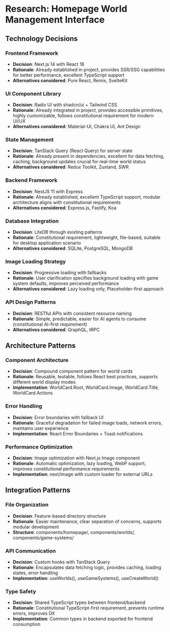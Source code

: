 # Research: Homepage World Management Interface

## Technology Decisions

### Frontend Framework
- **Decision**: Next.js 14 with React 18
- **Rationale**: Already established in project, provides SSR/SSG capabilities for better performance, excellent TypeScript support
- **Alternatives considered**: Pure React, Remix, SvelteKit

### UI Component Library  
- **Decision**: Radix UI with shadcn/ui + Tailwind CSS
- **Rationale**: Already integrated in project, provides accessible primitives, highly customizable, follows constitutional requirement for modern UI/UX
- **Alternatives considered**: Material-UI, Chakra UI, Ant Design

### State Management
- **Decision**: TanStack Query (React Query) for server state
- **Rationale**: Already present in dependencies, excellent for data fetching, caching, background updates crucial for real-time world status
- **Alternatives considered**: Redux Toolkit, Zustand, SWR

### Backend Framework
- **Decision**: NestJS 11 with Express
- **Rationale**: Already established, excellent TypeScript support, modular architecture aligns with constitutional requirements
- **Alternatives considered**: Express.js, Fastify, Koa

### Database Integration
- **Decision**: LiteDB through existing patterns
- **Rationale**: Constitutional requirement, lightweight, file-based, suitable for desktop application scenario
- **Alternatives considered**: SQLite, PostgreSQL, MongoDB

### Image Loading Strategy
- **Decision**: Progressive loading with fallbacks
- **Rationale**: User clarification specifies background loading with game system defaults, improves perceived performance
- **Alternatives considered**: Lazy loading only, Placeholder-first approach

### API Design Patterns
- **Decision**: RESTful APIs with consistent resource naming
- **Rationale**: Simple, predictable, easier for AI agents to consume (constitutional AI-first requirement)
- **Alternatives considered**: GraphQL, tRPC

## Architecture Patterns

### Component Architecture
- **Decision**: Compound component pattern for world cards
- **Rationale**: Reusable, testable, follows React best practices, supports different world display modes
- **Implementation**: WorldCard.Root, WorldCard.Image, WorldCard.Title, WorldCard.Actions

### Error Handling
- **Decision**: Error boundaries with fallback UI
- **Rationale**: Graceful degradation for failed image loads, network errors, maintains user experience
- **Implementation**: React Error Boundaries + Toast notifications

### Performance Optimization
- **Decision**: Image optimization with Next.js Image component
- **Rationale**: Automatic optimization, lazy loading, WebP support, improves constitutional performance requirements
- **Implementation**: next/image with custom loader for external URLs

## Integration Patterns

### File Organization
- **Decision**: Feature-based directory structure
- **Rationale**: Easier maintenance, clear separation of concerns, supports modular development
- **Structure**: components/homepage/, components/worlds/, components/game-systems/

### API Communication
- **Decision**: Custom hooks with TanStack Query
- **Rationale**: Encapsulates data fetching logic, provides caching, loading states, error handling
- **Implementation**: useWorlds(), useGameSystems(), useCreateWorld()

### Type Safety
- **Decision**: Shared TypeScript types between frontend/backend
- **Rationale**: Constitutional TypeScript-first requirement, prevents runtime errors, improves DX
- **Implementation**: Common types in backend exported for frontend consumption
